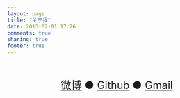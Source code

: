 ```yaml
---
layout: page
title: "关于我"
date: 2013-02-01 17:26
comments: true
sharing: true
footer: true
---
```


<br/>
<br/>
<div align='center'>
<font size=5>
<a href='http://weibo.com/vagase'>微博</a>   ●  <a href='https://github.com/vagase'>Github</a>   ●  <a href="mailto:xubenyang@gmail.com">Gmail</a>
</font>
</div>
<br/>
<br/>


